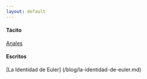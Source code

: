 ```yaml
---
layout: default
---
```


#### Tácito

[Anales](/libros/anales-libro-1.md)

#### Escritos

[La Identidad de Euler] (/blog/la-identidad-de-euler.md)
